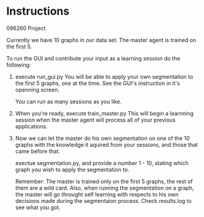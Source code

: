 # Instructions
096260 Project


Currently we have 10 graphs in our data set. The master agent is trained on the first 5.

To run the GUI and contribute your input as a learning session do the following:

1.  execute run_gui.py
    You will be able to apply your own segmentation to the first 5 graphs, one at the time.
    See the GUI's instruction in it's openning screen.
    
    You can run as many sessions as you like.
    
2.  When you're ready, execute train_master.py
    This will begin a learnning session when the master agent will process all of your
    previous applications.
    
3.  Now we can let the master do his own segmentation on one of the 10 graphs with the knowledge
    it aquired from your sessions, and those that came before that.
    
    exectue segmentation.py, and provide a number 1 - 10, stating which graph you wish
    to apply the segmentation to.
    
    Remember: The master is trained only on the first 5 graphs, the rest of them are a wild card.
    Also, when running the segmentation on a graph, the master will go throught self learning with respects to
    his own decisions made during the segmentaion process.
    Check results.log to see what you got.
